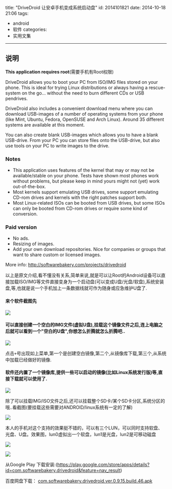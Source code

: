 title: "DriveDroid 让安卓手机变成系统启动盘"
id: 2014101821
date: 2014-10-18 21:06
tags: 
- android
- 软件
categories:
- 实用文集
---

## 说明

  **This application requires root**(需要手机有Root权限)

  DriveDroid allows you to boot your PC from ISO/IMG files stored on your phone. This is ideal for trying Linux distributions or always having a rescue-system on the go... without the need to burn different CDs or USB pendrives.

  DriveDroid also includes a convenient download menu where you can download USB-images of a number of operating systems from your phone (like Mint, Ubuntu, Fedora, OpenSUSE and Arch Linux). Around 35 different systems are available at this moment.
  
  You can also create blank USB-images which allows you to have a blank USB-drive. From your PC you can store files onto the USB-drive, but also use tools on your PC to write images to the drive.
<!--more-->
### Notes
* This application uses features of the kernel that may or may not be available/stable on your phone. Tests have shown most phones work without problems, but please keep in mind yours might not (yet) work out-of-the-box.
* Most kernels support emulating USB drives, some support emulating CD-rom drives and kernels with the right patches support both.
* Most Linux-related ISOs can be booted from USB drives, but some ISOs can only be booted from CD-rom drives or require some kind of conversion.

### Paid version
* No ads.
* Resizing of images.
* Add your own download repositories. Nice for companies or groups that want to share custom or licensed images.

More info: http://softwarebakery.com/projects/drivedroid

以上是原文介绍,看不懂没有关系,简单来说,就是可以让Root的Android设备可以直接加载ISO/IMG等文件直接变身为一个启动盘(可以变成U盘/光盘/软盘),系统安装盘,等,也就是说一个手机加上一条数据线就可作为随身或应急维护U盘了.

#### 来个软件截图先

![](@@POST@@:01.png)

#### 可以直接创建一个空白的IMG文件(虚拟U盘),挂载这个镜像文件之后,连上电脑之后就可以看到一个"空白的U盘",你想怎么折腾就怎么折腾吧..

![](@@POST@@:02.png)

点击`+`号出现如上菜单,第一个是创建空白镜像,第二个,从镜像库下载,第三个,从系统中加载已经做好的镜像.

#### 软件还内置了一个镜像库,提供一些可以启动的镜像(比如Linux系统发行版)等,直接下载就可以使用了.

![](@@POST@@:03.png)

除了可以挂载IMG/ISO文件之后,还可以挂载整个SD卡/某个SD卡分区,系统分区的哦..看截图(要挂载这些需要对ANDROID/linux系统有一定的了解)

![](@@POST@@:04.png)

本人的手机对这个支持的效果挺不错的，可以有三个LUN，可以同时支持软盘、光盘、U盘。效果图，lun0虚拟出一个软盘，lun1是光盘，lun2是可移动磁盘

![](@@POST@@:05.png)

![](@@POST@@:06.png)

从Google Play 下载安装:(https://play.google.com/store/apps/details?id=com.softwarebakery.drivedroid&feature=nav_result)

百度网盘下载： [com.softwarebakery.drivedroid.ver.0.9.15.build.46.apk](http://pan.baidu.com/s/1qWluroS)